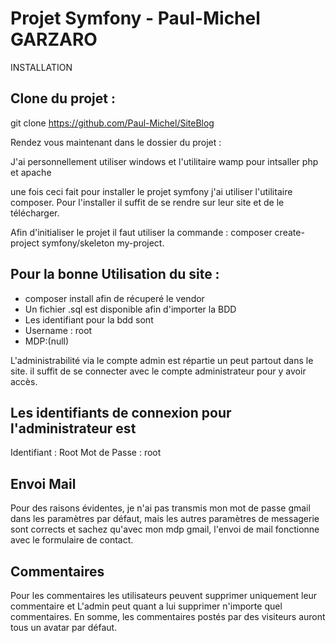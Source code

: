 Projet Symfony - Paul-Michel GARZARO
==========================================================================================================================
INSTALLATION

## Clone du projet :

  git clone https://github.com/Paul-Michel/SiteBlog

Rendez vous maintenant dans le dossier du projet :

J'ai personnellement utiliser windows et l'utilitaire wamp pour intsaller php et apache

une fois ceci fait pour installer le projet symfony j'ai utiliser l'utilitaire composer.
Pour l'installer il suffit de se rendre sur leur site et de le télécharger.

Afin d'initialiser le projet il faut utiliser la commande : composer create-project symfony/skeleton my-project.


## Pour la bonne Utilisation du site :
  * composer install afin de récuperé le vendor
  * Un fichier .sql est disponible afin d'importer la BDD
  * Les identifiant pour la bdd sont 
  * Username : root
  * MDP:(null)

L'administrabilité via le compte admin est répartie un peut partout dans le site. il suffit de se connecter avec le compte administrateur pour y avoir accès.

## Les identifiants de connexion pour l'administrateur est 

  Identifiant : Root
  Mot de Passe : root

## Envoi Mail

  Pour des raisons évidentes, je n'ai pas transmis mon mot de passe gmail dans les paramètres par défaut, mais les autres paramètres de   messagerie sont corrects et sachez qu'avec mon mdp gmail, l'envoi de mail fonctionne avec le formulaire de contact.

## Commentaires

  Pour les commentaires les utilisateurs peuvent supprimer uniquement leur commentaire et L'admin peut quant a lui supprimer n'importe     quel commentaires.
  En somme, les commentaires postés par des visiteurs auront tous un avatar par défaut.
